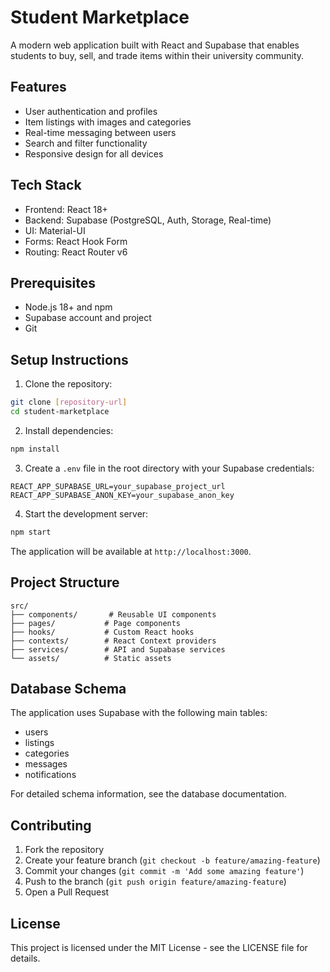 # Student Marketplace

A modern web application built with React and Supabase that enables students to buy, sell, and trade items within their university community.

## Features

- User authentication and profiles
- Item listings with images and categories
- Real-time messaging between users
- Search and filter functionality
- Responsive design for all devices

## Tech Stack

- Frontend: React 18+
- Backend: Supabase (PostgreSQL, Auth, Storage, Real-time)
- UI: Material-UI
- Forms: React Hook Form
- Routing: React Router v6

## Prerequisites

- Node.js 18+ and npm
- Supabase account and project
- Git

## Setup Instructions

1. Clone the repository:
```bash
git clone [repository-url]
cd student-marketplace
```

2. Install dependencies:
```bash
npm install
```

3. Create a `.env` file in the root directory with your Supabase credentials:
```env
REACT_APP_SUPABASE_URL=your_supabase_project_url
REACT_APP_SUPABASE_ANON_KEY=your_supabase_anon_key
```

4. Start the development server:
```bash
npm start
```

The application will be available at `http://localhost:3000`.

## Project Structure

```
src/
├── components/       # Reusable UI components
├── pages/           # Page components
├── hooks/           # Custom React hooks
├── contexts/        # React Context providers
├── services/        # API and Supabase services
└── assets/          # Static assets
```

## Database Schema

The application uses Supabase with the following main tables:
- users
- listings
- categories
- messages
- notifications

For detailed schema information, see the database documentation.

## Contributing

1. Fork the repository
2. Create your feature branch (`git checkout -b feature/amazing-feature`)
3. Commit your changes (`git commit -m 'Add some amazing feature'`)
4. Push to the branch (`git push origin feature/amazing-feature`)
5. Open a Pull Request

## License

This project is licensed under the MIT License - see the LICENSE file for details. 